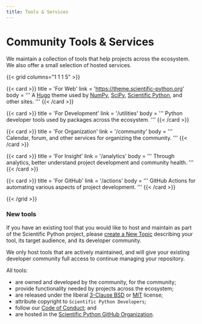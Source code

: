 ```yaml
---
title: Tools & Services
---
```


# Community Tools & Services

We maintain a collection of tools that help projects across the ecosystem.
We also offer a small selection of hosted services.

{{< grid columns="1 1 1 5" >}}

{{< card >}}
title = 'For Web'
link = 'https://theme.scientific-python.org'
body = '''
A [Hugo](https://gohugo.io/) theme used by [NumPy](https://numpy.org/), [SciPy](https://scipy.org/),
[Scientific Python](https://scientific-python.org/), and other sites.
'''
{{< /card >}}

{{< card >}}
title = 'For Development'
link = '/utilities'
body = '''
Python developer tools used by packages across the ecosystem.
'''
{{< /card >}}

{{< card >}}
title = 'For Organization'
link = '/community'
body = '''
Calendar, forum, and other services for organizing the community.
'''
{{< /card >}}

{{< card >}}
title = 'For Insight'
link = '/analytics'
body = '''
Through analytics, better understand project development and community health.
'''
{{< /card >}}

{{< card >}}
title = 'For GitHub'
link = '/actions'
body = '''
GitHub Actions for automating various aspects of project development.
'''
{{< /card >}}

{{< /grid >}}

### New tools

If you have an existing tool that you would like to host and maintain as part of the Scientific Python project,
please [create a New Topic](https://discuss.scientific-python.org/new-topic?category=contributor&tags=propose)
describing your tool, its target audience, and its developer community.

We only host tools that are actively maintained, and will give your existing
developer community full access to continue managing your repository.

All tools:

- are owned and developed by the community, for the community;
- provide functionality needed by projects across the ecosystem;
- are released under the liberal [3-Clause BSD](https://opensource.org/license/bsd-3-clause/) or [MIT](https://opensource.org/license/mit/) license;
- attribute copyright to `Scientific Python Developers`;
- follow our [Code of Conduct](https://scientific-python.org/code_of_conduct/); and
- are hosted in the [Scientific Python GitHub Organization](https://github.com/scientific-python/).
